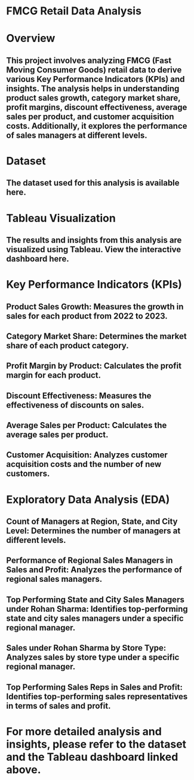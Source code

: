 # FMCG Retail Data Analysis
# Overview
## This project involves analyzing FMCG (Fast Moving Consumer Goods) retail data to derive various Key Performance Indicators (KPIs) and insights. The analysis helps in understanding product sales growth, category market share, profit margins, discount effectiveness, average sales per product, and customer acquisition costs. Additionally, it explores the performance of sales managers at different levels.

# Dataset
## The dataset used for this analysis is available here.

# Tableau Visualization
## The results and insights from this analysis are visualized using Tableau. View the interactive dashboard here.

# Key Performance Indicators (KPIs)
## Product Sales Growth: Measures the growth in sales for each product from 2022 to 2023.
## Category Market Share: Determines the market share of each product category.
## Profit Margin by Product: Calculates the profit margin for each product.
## Discount Effectiveness: Measures the effectiveness of discounts on sales.
## Average Sales per Product: Calculates the average sales per product.
## Customer Acquisition: Analyzes customer acquisition costs and the number of new customers.

# Exploratory Data Analysis (EDA)
## Count of Managers at Region, State, and City Level: Determines the number of managers at different levels.
## Performance of Regional Sales Managers in Sales and Profit: Analyzes the performance of regional sales managers.
## Top Performing State and City Sales Managers under Rohan Sharma: Identifies top-performing state and city sales managers under a specific regional manager.
## Sales under Rohan Sharma by Store Type: Analyzes sales by store type under a specific regional manager.
## Top Performing Sales Reps in Sales and Profit: Identifies top-performing sales representatives in terms of sales and profit.


# For more detailed analysis and insights, please refer to the dataset and the Tableau dashboard linked above.
